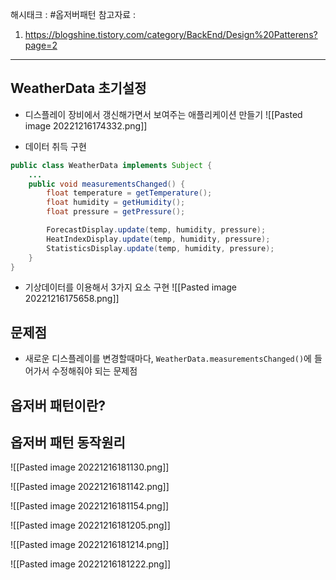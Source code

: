 해시태크 : #옵저버패턴
참고자료 :
1) https://blogshine.tistory.com/category/BackEnd/Design%20Patterens?page=2
----

## WeatherData 초기설정
- 디스플레이 장비에서 갱신해가면서 보여주는 애플리케이션 만들기
![[Pasted image 20221216174332.png]]

- 데이터 취득 구현
```java
public class WeatherData implements Subject {
	...
	public void measurementsChanged() {  
		float temperature = getTemperature();  
		float humidity = getHumidity();  
		float pressure = getPressure();

		ForecastDisplay.update(temp, humidity, pressure);
		HeatIndexDisplay.update(temp, humidity, pressure);
		StatisticsDisplay.update(temp, humidity, pressure);
	}
}
```


- 기상데이터를 이용해서 3가지 요소 구현
![[Pasted image 20221216175658.png]]



## 문제점
- 새로운 디스플레이를 변경할때마다, `WeatherData.measurementsChanged()`에 들어가서 수정해줘야 되는 문제점


## 옵저버 패턴이란?


## 옵저버 패턴 동작원리

![[Pasted image 20221216181130.png]]

![[Pasted image 20221216181142.png]]

![[Pasted image 20221216181154.png]]

![[Pasted image 20221216181205.png]]


![[Pasted image 20221216181214.png]]

![[Pasted image 20221216181222.png]]